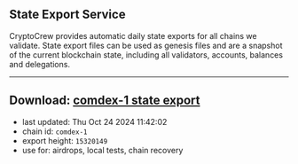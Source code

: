## State Export Service
CryptoCrew provides automatic daily state exports for all chains we validate. State export files can be used as genesis files and are a snapshot of the current blockchain state, including all validators, accounts, balances and delegations.

---
**Download: [comdex-1 state export](https://dl-eu2.ccvalidators.com/SERVICE/comdex/comdex-1_export_15320149.json)**
---

- last updated: Thu Oct 24 2024 11:42:02
- chain id: `comdex-1`
- export height: `15320149`
- use for: airdrops, local tests, chain recovery
